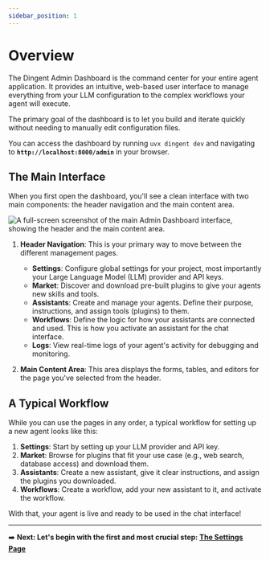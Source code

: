 ```yaml
---
sidebar_position: 1
---
```


# Overview

The Dingent Admin Dashboard is the command center for your entire agent application. It provides an intuitive, web-based user interface to manage everything from your LLM configuration to the complex workflows your agent will execute.

The primary goal of the dashboard is to let you build and iterate quickly without needing to manually edit configuration files.

You can access the dashboard by running `uvx dingent dev` and navigating to **`http://localhost:8000/admin`** in your browser.

## The Main Interface

When you first open the dashboard, you'll see a clean interface with two main components: the header navigation and the main content area.

![A full-screen screenshot of the main Admin Dashboard interface, showing the header and the main content area.](../assets/configure-your-llm.png)

1.  **Header Navigation**: This is your primary way to move between the different management pages.
    * **Settings**: Configure global settings for your project, most importantly your Large Language Model (LLM) provider and API keys.
    * **Market**: Discover and download pre-built plugins to give your agents new skills and tools.
    * **Assistants**: Create and manage your agents. Define their purpose, instructions, and assign tools (plugins) to them.
    * **Workflows**: Define the logic for how your assistants are connected and used. This is how you activate an assistant for the chat interface.
    * **Logs**: View real-time logs of your agent's activity for debugging and monitoring.

2.  **Main Content Area**: This area displays the forms, tables, and editors for the page you've selected from the header.

## A Typical Workflow

While you can use the pages in any order, a typical workflow for setting up a new agent looks like this:

1.  **Settings**: Start by setting up your LLM provider and API key.
2.  **Market**: Browse for plugins that fit your use case (e.g., web search, database access) and download them.
3.  **Assistants**: Create a new assistant, give it clear instructions, and assign the plugins you downloaded.
4.  **Workflows**: Create a workflow, add your new assistant to it, and activate the workflow.

With that, your agent is live and ready to be used in the chat interface!

---

➡️ **Next: Let's begin with the first and most crucial step: [The Settings Page](./settings-page.md)**
